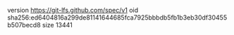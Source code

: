 version https://git-lfs.github.com/spec/v1
oid sha256:ed6404816a299de81141644685fca7925bbbdb5fb1b3eb30df30455b507becd8
size 13441
